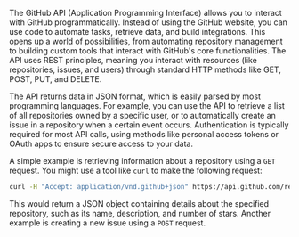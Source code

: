 The GitHub API (Application Programming Interface) allows you to interact with GitHub programmatically. Instead of using the GitHub website, you can use code to automate tasks, retrieve data, and build integrations. This opens up a world of possibilities, from automating repository management to building custom tools that interact with GitHub's core functionalities. The API uses REST principles, meaning you interact with resources (like repositories, issues, and users) through standard HTTP methods like GET, POST, PUT, and DELETE.

The API returns data in JSON format, which is easily parsed by most programming languages. For example, you can use the API to retrieve a list of all repositories owned by a specific user, or to automatically create an issue in a repository when a certain event occurs. Authentication is typically required for most API calls, using methods like personal access tokens or OAuth apps to ensure secure access to your data.

A simple example is retrieving information about a repository using a `GET` request. You might use a tool like `curl` to make the following request:

```bash
curl -H "Accept: application/vnd.github+json" https://api.github.com/repos/owner/repository
```

This would return a JSON object containing details about the specified repository, such as its name, description, and number of stars. Another example is creating a new issue using a `POST` request.